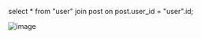 select * from "user" join post on post.user_id = "user".id;

![image](https://github.com/user-attachments/assets/8b3e45e7-59f1-40ea-8fa6-3f0f49f46d7a)
